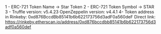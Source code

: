 1 - ERC-721 Token Name -> Star Token
2 - ERC-721 Token Symbol -> STAR
3 - Truffle version: v5.4.23
    OpenZeppelin version: v4.4.1
4- Token address in Rinkeby: 0xd876BccdBb85141b6b622173756d3adF0a560deF
   Direct link: https://rinkeby.etherscan.io/address/0xd876bccdbb85141b6b622173756d3adf0a560def